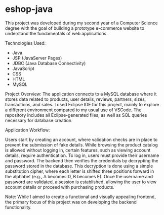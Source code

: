 # eshop-java

This project was developed during my second year of a Computer Science degree with the goal of building a prototype e-commerce website to understand the fundamentals of web applications.


Technologies Used:
- Java
- JSP (JavaServer Pages)
- JDBC (Java Database Connectivity)
- JavaScript
- CSS
- HTML
- MySQL

  
Project Overview:
The application connects to a MySQL database where it stores data related to products, user details, reviews, partners, sizes, transactions, and sales. 
I used Eclipse IDE for this project, mainly to explore a different environment compared to my usual use of VSCode. 
The repository includes all Eclipse-generated files, as well as SQL queries necessary for database creation.


Application Workflow:

Users start by creating an account, where validation checks are in place to prevent the submission of fake details. 
While browsing the product catalog is allowed without logging in, certain features, such as viewing account details, require authentication.
To log in, users must provide their username and password. The backend then verifies the credentials by decrypting the password stored in the database. 
This decryption is done using a simple substitution cipher, where each letter is shifted three positions forward in the alphabet (e.g., A becomes D, B becomes E).
Once the username and password are validated, a session is established, allowing the user to view account details or proceed with purchasing products.


Note: While I aimed to create a functional and visually appealing frontend, the primary focus of this project was on developing the backend functionality.
